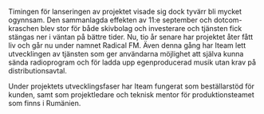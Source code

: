 Timingen för lanseringen av projektet visade sig dock tyvärr bli mycket ogynnsam. Den sammanlagda effekten av 11:e september och dotcom-kraschen blev stor för både skivbolag och investerare och tjänsten fick stängas ner i väntan på bättre tider. Nu, tio år senare har projektet åter fått liv och går nu under namnet Radical FM. Även denna gång har Iteam lett utvecklingen av tjänsten som ger användarna möjlighet att själva kunna sända radioprogram och för ladda upp egenproducerad musik utan krav på distributionsavtal.

Under projektets utvecklingsfaser har Iteam fungerat som beställarstöd för kunden, samt som projektledare och teknisk mentor för produktionsteamet som finns i Rumänien.
